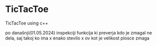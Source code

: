 # TicTacToe
TicTacToe using c++


po današnji(01.05.2024) inspekciji funkcija ki preverja kdo je zmagal ne dela, saj takoj ko ima x enako stevilo x ov kot je velikost plosce zmaga
